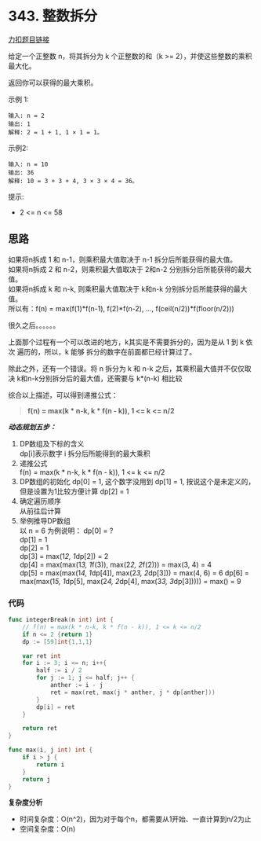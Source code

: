 # 343. 整数拆分  

[力扣题目链接](https://leetcode-cn.com/problems/integer-break/)  

给定一个正整数 n，将其拆分为 k 个正整数的和（k >= 2），并使这些整数的乘积最大化。

返回你可以获得的最大乘积。

示例 1:
````
输入: n = 2
输出: 1
解释: 2 = 1 + 1, 1 × 1 = 1。
````

示例2:
````
输入: n = 10
输出: 36
解释: 10 = 3 + 3 + 4, 3 × 3 × 4 = 36。
````

提示:
- 2 <= n <= 58

## 思路
如果将n拆成 1 和 n-1，则乘积最大值取决于 n-1 拆分后所能获得的最大值。  
如果将n拆成 2 和 n-2，则乘积最大值取决于 2和n-2 分别拆分后所能获得的最大值。  
如果将n拆成 k 和 n-k, 则乘积最大值取决于 k和n-k 分别拆分后所能获得的最大值。  
所以有：f(n) = max(f(1)*f(n-1), f(2)*f(n-2), ..., f(ceil(n/2))*f(floor(n/2)))  

很久之后。。。。。。

上面那个过程有一个可以改进的地方，k其实是不需要拆分的，因为是从 1 到 k 依次
遍历的，所以，k 能够 拆分的数字在前面都已经计算过了。  

除此之外，还有一个错误。将 n 拆分为 k 和 n-k 之后，其乘积最大值并不仅仅取决
k和n-k分别拆分后的最大值，还需要与 k*(n-k) 相比较

综合以上描述，可以得到递推公式：
> **f(n) = max(k * n-k, k * f(n - k)), 1 <= k <= n/2**

***动态规划五步：***  
1. DP数组及下标的含义  
   dp[i]表示数字 i 拆分后所能得到的最大乘积
2. 递推公式  
   f(n) = max(k * n-k, k * f(n - k)), 1 <= k <= n/2
3. DP数组的初始化
   dp[0] = 1, 这个数字没用到
   dp[1] = 1, 按说这个是未定义的，但是设置为1比较方便计算
   dp[2] = 1
4. 确定遍历顺序  
   从前往后计算
5. 举例推导DP数组  
   以 n = 6 为例说明：
   dp[0] = ?  
   dp[1] = 1  
   dp[2] = 1  
   dp[3] = max(1*2, 1*dp[2]) = 2  
   dp[4] = max(max(1*3, 1*f(3)), 
               max(2*2, 2*f(2))) = max(3, 4) = 4  
   dp[5] = max(max(1*4, 1*dp[4]), 
               max(2*3, 2*dp[3])) = max(4, 6) = 6
   dp[6] = max(max(1*5, 1*dp[5],
               max(2*4, 2*dp[4],
               max(3*3, 3*dp[3])))) = max() = 9
   
### 代码

````Go
func integerBreak(n int) int {
	// f(n) = max(k * n-k, k * f(n - k)), 1 <= k <= n/2
	if n <= 2 {return 1}
	dp := [59]int{1,1,1}

	var ret int
	for i := 3; i <= n; i++{
		half := i / 2
		for j := 1; j <= half; j++ {
			anther := i - j
			ret = max(ret, max(j * anther, j * dp[anther]))
		}
		dp[i] = ret
	}

	return ret
}

func max(i, j int) int {
	if i > j {
		return i
	}
	return j
}
````

**复杂度分析**
- 时间复杂度：O(n^2)，因为对于每个n，都需要从1开始、一直计算到n/2为止
- 空间复杂度：O(n)
